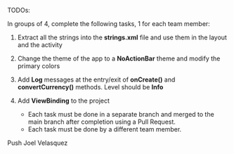
TODOs:

In groups of 4, complete the following tasks, 1 for each team member:
1. Extract all the strings into the **strings.xml** file and use them in the layout and the activity
2. Change the theme of the app to a **NoActionBar** theme and modify the primary colors
3. Add **Log** messages at the entry/exit of **onCreate()** and **convertCurrency()** methods. Level should be **Info**
4. Add **ViewBinding** to the project

    - Each task must be done in a separate branch and merged to the main branch
    after completion using a Pull Request.
    - Each task must be done by a different team member.

Push Joel Velasquez